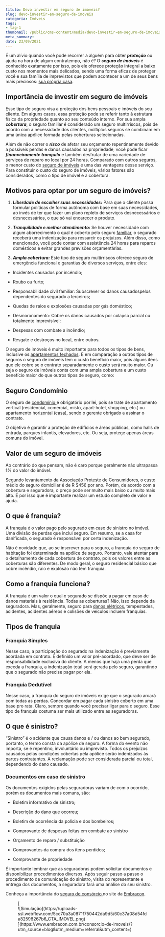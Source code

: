 ```yaml
---
titulo: Devo investir em seguro de imóveis?
slug: devo-investir-em-seguro-de-imoveis
categoria: Imóveis
tags:
- tag-1
thumbnail: /public/cms-content/media/devo-investir-em-seguro-de-imoveis.jpg
meta_summary: 
date: 23/09/2021
---
```

É um alívio quando você pode recorrer a alguém para obter ***proteção*** ou ajuda na hora de algum contratempo, não é? O ***seguro de imóveis*** é conhecido exatamente por isso, pois ele oferece proteção integral a baixo custo nos momentos mais delicados, sendo uma forma eficaz de proteger você e sua família de imprevistos que podem acontecer a um de seus bens mais preciosos: [sua própria casa](https://www.embracon.com.br/blog/como-fazer-um-consorcio-de-imoveis-ainda-em-2021).

Importância de investir em seguro de imóveis 
---------------------------------------------

Esse tipo de seguro visa a proteção dos bens pessoais e imóveis do seu cliente. Em alguns casos, essa proteção pode se referir tanto à estrutura física da propriedade quanto ao seu conteúdo interno. Por sua ampla ***cobertura***, o seguro familiar é considerado um seguro multirriscos, pois de acordo com a necessidade dos clientes, múltiplos seguros se combinam em uma única apólice formada pelas coberturas selecionadas.

Além de não correr o ***risco*** de afetar seu orçamento repentinamente devido a possíveis perdas e danos causados na propriedade, você pode ficar ***financeiramente tranquilo*** e também desfrutar de uma variedade de serviços de reparo no local por 24 horas. Comparado com outros seguros, o menor custo do [seguro de imóveis](https://www.embracon.com.br/blog/seguro-de-consorcio-quando-vale-a-pena) é uma das vantagens desse serviço. Para constituir o custo do seguro de imóveis, vários fatores são considerados, como o tipo de imóvel e a cobertura.

Motivos para optar por um seguro de imóveis? 
---------------------------------------------

1. ***Liberdade de escolher suas necessidades:*** Para que o cliente possa formular políticas de forma autônoma com base em suas necessidades, ao invés de ter que fazer um plano repleto de serviços desnecessários e desnecessários, o que só vai encarecer o produto.

2. ***Tranquilidade e melhor atendimento:*** Se houver necessidade com algum aborrecimento o qual é coberto pelo seguro [familiar](https://www.embracon.com.br/blog/como-fazer-um-orcamento-familiar-sem-erro), o segurado receberá uma indenização para ressarcir os prejuízos. Além disso, como mencionado, você pode contar com assistência 24 horas para reparos domésticos e evitar grandes previsões orçamentárias.

3. ***Ampla cobertura:*** Este tipo de seguro multirriscos oferece seguro de emergência funcional e garantias de diversos serviços, entre eles:

- Incidentes causados por incêndio;

- Roubo ou furto;
- Responsabilidade civil familiar: Subscrever os danos causados ​​pelos dependentes do segurado a terceiros;
- Quedas de raios e explosões causadas por gás doméstico;
- Desmoronamento: Cobre os danos causados ​​por colapso parcial ou totalmente imprevisível;
- Despesas com combate a incêndio;

- Resgate e destroços no local, entre outros.

O seguro de imóveis é muito importante para todos os tipos de bens, inclusive os [apartamentos fechados](https://www.embracon.com.br/blog/saiba-como-comprar-apartamento-na-planta-com-consorcio). E em comparação a outros tipos de seguros o seguro de imóveis tem o custo benefício maior, pois alguns itens que ele cobre se o contrato separadamente o custo será muito maior. Ou seja o seguro de imóveis conta com uma ampla cobertura e um custo benefício maior do que outros tipos de seguro, como:

Seguro Condomínio 
------------------

O seguro de [condomínio ](https://www.embracon.com.br/blog/casa-em-condominio-fechado-quando-e-porque-fazer-esse-investimento)é obrigatório por lei, pois se trate de apartamento vertical (residencial, comercial, misto, apart-hotel, shopping, etc.) ou apartamento horizontal (casa), sendo o gerente obrigado a assinar o contrato.

O objetivo é garantir a proteção de edifícios e áreas públicas, como halls de entrada, parques infantis, elevadores, etc. Ou seja, protege apenas áreas comuns do imóvel.

Valor de um seguro de imóveis 
------------------------------

Ao contrário do que pensam, não é caro porque geralmente não ultrapassa 1% do valor do imóvel.

Segundo levantamento da Associação Proteste de Consumidores, o custo médio do seguro domiciliar é de R $456 por ano. Porém, de acordo com a cobertura e seguradora, o preço pode ser muito mais baixo ou muito mais alto. É por isso que é importante realizar um estudo completo de valor e ajuda.

O que é franquia? 
------------------

A [franquia](https://www.embracon.com.br/blog/o-que-e-franquia-de-seguro) é o valor pago pelo segurado em caso de sinistro no imóvel. Uma divisão de perdas que inclui seguro. Em resumo, se a casa for danificada, o segurado é responsável por certa indenização.

Não é novidade que, ao se inscrever para o seguro, a franquia do seguro de habitação foi determinada na apólice de seguro. Portanto, vale atentar para o detalhamento de cada cobertura de contrato, pois os valores entre as coberturas são diferentes. De modo geral, o seguro residencial básico que cobre incêndio, raio e explosão não tem franquia.

Como a franquia funciona? 
--------------------------

A franquia é um valor o qual o segurado se dispõe a pagar em caso de danos materiais à residência. Todas as coberturas? Não, isso depende da seguradora. Mas, geralmente, seguro para [danos elétricos](https://www.embracon.com.br/blog/dicas-para-comprar-eletrodomesticos-para-a-casa-nova), tempestades, acidentes, acidentes aéreos e colisões de veículos incluem franquias.

Tipos de franquia 
------------------

### Franquia Simples

Nesse caso, a participação do segurado na indenização é previamente acordada em contrato. É definido um valor pré-acordado, que deve ser de responsabilidade exclusiva do cliente. A menos que haja uma perda que exceda a franquia, a indenização total será gerada pelo seguro, garantindo que o segurado não precise pagar por ela.

### Franquia Dedutível 

Nesse caso, a franquia do seguro de imóveis exige que o segurado arcará com todas as perdas. Concordar em pagar cada sinistro coberto em uma base pro rata. Claro, sempre quando você precisar ligar para o seguro. Esse tipo de franquia costuma ser mais utilizado entre as seguradoras.

O que é sinistro? 
------------------

“Sinistro” é o acidente que causa danos e / ou danos ao bem segurado, portanto, o termo consta da apólice de seguro. A forma do evento não importa, se é repentino, involuntário ou imprevisto. Todos os prejuízos causados ​​pelas condições cobertas pela apólice serão indenizados às partes contratantes. A reclamação pode ser considerada parcial ou total, dependendo do dano causado.

### Documentos em caso de sinistro 

Os documentos exigidos pelas seguradoras variam de com o ocorrido, porém os documentos mais comuns, são:

- Boletim informativo de sinistro;
- Descrição do dano que ocorreu;
- Boletim de ocorrência da polícia e dos bombeiros;

- Comprovante de despesas feitas em combate ao sinistro
- Orçamento de reparo / substituição
- Comprovantes da compra dos itens perdidos;
- Comprovante de propriedade

É importante lembrar que as seguradoras podem solicitar documentos e disponibilizar procedimentos diversos. Após seguir passo a passo o procedimento de comunicação do sinistro, visita do representante e entrega dos documentos, a seguradora fará uma análise do seu sinistro.

Conheça a importância do [seguro de consórcio ](https://www.embracon.com.br/blog-parceiros/saiba-a-importancia-do-seguro-de-consorcio-para-seu-cliente)no site da [Embracon](https://www.embracon.com.br/blog-parceiros/saiba-a-importancia-do-seguro-de-consorcio-para-seu-cliente).

<figure class="w-richtext-figure-type-image w-richtext-align-center">[<div>![Simulação](https://uploads-ssl.webflow.com/5cc70a3a0871f750442da9d5/60c37a08d54fda82598267b6_CTA_IMOVEL.png)</div>](https://www.embracon.com.br/consorcio-de-imoveis/?utm_source=blog&utm_medium=referral&utm_content=)</figure>
